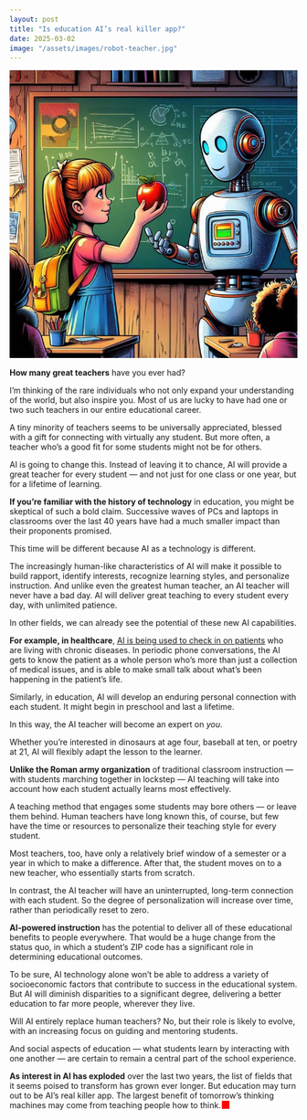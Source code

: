 ```yaml
---
layout: post
title: "Is education AI’s real killer app?"
date: 2025-03-02
image: "/assets/images/robot-teacher.jpg"
---
```


![Illustration of little girl giving an apple to a robot teacher"](/assets/images/robot-teacher.jpg)

**How many great teachers** have you ever had?

I’m thinking of the rare individuals who not only expand your understanding of the world, but also inspire you. Most of us are lucky to have had one or two such teachers in our entire educational career.

A tiny minority of teachers seems to be universally appreciated, blessed with a gift for connecting with virtually any student. But more often, a teacher who’s a good fit for some students might not be for others.

AI is going to change this. Instead of leaving it to chance, AI will provide a great teacher for every student — and not just for one class or one year, but for a lifetime of learning.

**If you’re familiar with the history of technology** in education, you might be skeptical of such a bold claim. Successive waves of PCs and laptops in classrooms over the last 40 years have had a much smaller impact than their proponents promised.

This time will be different because AI as a technology is different.

The increasingly human-like characteristics of AI will make it possible to build rapport, identify interests, recognize learning styles, and personalize instruction. And unlike even the greatest human teacher, an AI teacher will never have a bad day. AI will deliver great teaching to every student every day, with unlimited patience.

In other fields, we can already see the potential of these new AI capabilities.

**For example, in healthcare**, [AI is being used to check in on patients](https://www.hippocraticai.com/personalized-interactions) who are living with chronic diseases. In periodic phone conversations, the AI gets to know the patient as a whole person who’s more than just a collection of medical issues, and is able to make small talk about what’s been happening in the patient’s life.

Similarly, in education, AI will develop an enduring personal connection with each student. It might begin in preschool and last a lifetime.

In this way, the AI teacher will become an expert on *you*.

Whether you’re interested in dinosaurs at age four, baseball at ten, or poetry at 21, AI will flexibly adapt the lesson to the learner.

**Unlike the Roman army organization** of traditional classroom instruction — with students marching together in lockstep — AI teaching will take into account how each student actually learns most effectively.

A teaching method that engages some students may bore others — or leave them behind. Human teachers have long known this, of course, but few have the time or resources to personalize their teaching style for every student.

Most teachers, too, have only a relatively brief window of a semester or a year in which to make a difference. After that, the student moves on to a new teacher, who essentially starts from scratch.

In contrast, the AI teacher will have an uninterrupted, long-term connection with each student. So the degree of personalization will increase over time, rather than periodically reset to zero.

**AI-powered instruction** has the potential to deliver all of these educational benefits to people everywhere. That would be a huge change from the status quo, in which a student’s ZIP code has a significant role in determining educational outcomes.

To be sure, AI technology alone won’t be able to address a variety of socioeconomic factors that contribute to success in the educational system. But AI will diminish disparities to a significant degree, delivering a better education to far more people, wherever they live.

Will AI entirely replace human teachers? No, but their role is likely to evolve, with an increasing focus on guiding and mentoring students.

And social aspects of education — what students learn by interacting with one another — are certain to remain a central part of the school experience.

**As interest in AI has exploded** over the last two years, the list of fields that it seems poised to transform has grown ever longer. But education may turn out to be AI’s real killer app. The largest benefit of tomorrow’s thinking machines may come from teaching people how to think.<span style="font-size: 1.3em; color: red; vertical-align: -0.05em; line-height: 0;">■</span>
